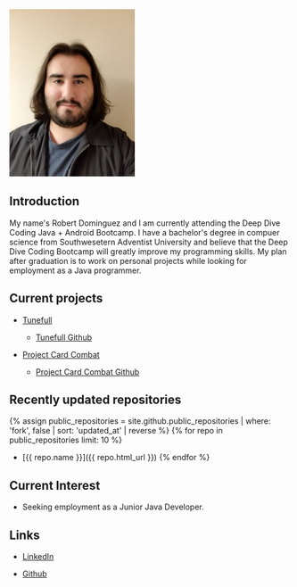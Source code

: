 <img src="20190114_143835.jpg" width="225">

## Introduction
    
My name's Robert Dominguez and I am currently attending the Deep Dive Coding Java + Android Bootcamp.
I have a bachelor's degree in compuer science from Southwesetern Adventist University and believe that 
the Deep Dive Coding Bootcamp will greatly improve my programming skills. My plan after graduation is to
work on personal projects while looking for employment as a Java programmer.
	
## Current projects

* [Tunefull](https://tunefull.github.io/)
  * [Tunefull Github](https://github.com/tunefull)

* [Project Card Combat](https://dominguez1st.github.io/card-combat/)
  * [Project Card Combat Github](https://github.com/Dominguez1st/card-combat)

## Recently updated repositories

{% assign public_repositories = site.github.public_repositories | where: 'fork', false | sort: 'updated_at' | reverse %}
{% for repo in public_repositories limit: 10 %}
* [{{ repo.name }}]({{ repo.html_url }})
{% endfor %}

## Current Interest
	
* Seeking employment as a Junior Java Developer.

## Links

* [LinkedIn](https://www.linkedin.com/in/robert-dominguez-0a5553178/)

* [Github](https://github.com/Dominguez1st)
